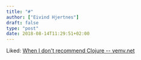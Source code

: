```yaml
---
title: "#"
author: ["Eivind Hjertnes"]
draft: false
type: "post"
date: 2018-08-14T11:29:51+02:00
---
```


Liked:
[When
I don't recommend Clojure -- vemv.net](https://blog.vemv.net/when-i-dont-recommend-clojure-2597039536ce)
